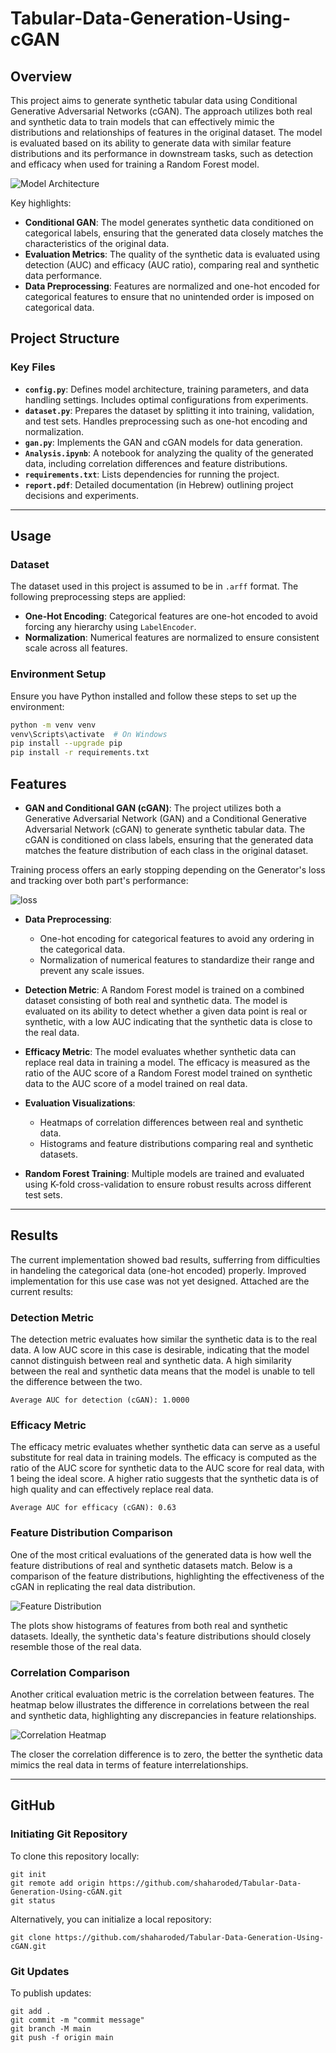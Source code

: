 # Tabular-Data-Generation-Using-cGAN

## Overview

This project aims to generate synthetic tabular data using Conditional Generative Adversarial Networks (cGAN). The approach utilizes both real and synthetic data to train models that can effectively mimic the distributions and relationships of features in the original dataset. The model is evaluated based on its ability to generate data with similar feature distributions and its performance in downstream tasks, such as detection and efficacy when used for training a Random Forest model.

![Model Architecture](./Images/cGAN.png)

Key highlights:
- **Conditional GAN**: The model generates synthetic data conditioned on categorical labels, ensuring that the generated data closely matches the characteristics of the original data.
- **Evaluation Metrics**: The quality of the synthetic data is evaluated using detection (AUC) and efficacy (AUC ratio), comparing real and synthetic data performance.
- **Data Preprocessing**: Features are normalized and one-hot encoded for categorical features to ensure that no unintended order is imposed on categorical data.

## Project Structure

### Key Files
- **`config.py`**: Defines model architecture, training parameters, and data handling settings. Includes optimal configurations from experiments.
- **`dataset.py`**: Prepares the dataset by splitting it into training, validation, and test sets. Handles preprocessing such as one-hot encoding and normalization.
- **`gan.py`**: Implements the GAN and cGAN models for data generation.
- **`Analysis.ipynb`**: A notebook for analyzing the quality of the generated data, including correlation differences and feature distributions.
- **`requirements.txt`**: Lists dependencies for running the project.
- **`report.pdf`**: Detailed documentation (in Hebrew) outlining project decisions and experiments.

---

## Usage

### Dataset

The dataset used in this project is assumed to be in `.arff` format. The following preprocessing steps are applied:
- **One-Hot Encoding**: Categorical features are one-hot encoded to avoid forcing any hierarchy using `LabelEncoder`.
- **Normalization**: Numerical features are normalized to ensure consistent scale across all features.

### Environment Setup

Ensure you have Python installed and follow these steps to set up the environment:

```bash
python -m venv venv
venv\Scripts\activate  # On Windows
pip install --upgrade pip
pip install -r requirements.txt
```

## Features

- **GAN and Conditional GAN (cGAN)**: The project utilizes both a Generative Adversarial Network (GAN) and a Conditional Generative Adversarial Network (cGAN) to generate synthetic tabular data. The cGAN is conditioned on class labels, ensuring that the generated data matches the feature distribution of each class in the original dataset.

Training process offers an early stopping depending on the Generator's loss and tracking over both part's performance:

![loss](./Images/cGAN_loss_512.png)
  
- **Data Preprocessing**: 
  - One-hot encoding for categorical features to avoid any ordering in the categorical data.
  - Normalization of numerical features to standardize their range and prevent any scale issues.

- **Detection Metric**: A Random Forest model is trained on a combined dataset consisting of both real and synthetic data. The model is evaluated on its ability to detect whether a given data point is real or synthetic, with a low AUC indicating that the synthetic data is close to the real data.

- **Efficacy Metric**: The model evaluates whether synthetic data can replace real data in training a model. The efficacy is measured as the ratio of the AUC score of a Random Forest model trained on synthetic data to the AUC score of a model trained on real data.

- **Evaluation Visualizations**: 
  - Heatmaps of correlation differences between real and synthetic data.
  - Histograms and feature distributions comparing real and synthetic datasets.
  
- **Random Forest Training**: Multiple models are trained and evaluated using K-fold cross-validation to ensure robust results across different test sets.

---

## Results

The current implementation showed bad results, sufferring from difficulties in handeling the categorical data (one-hot encoded) properly. Improved implementation for this use case was not yet designed. Attached are the current results:

### Detection Metric

The detection metric evaluates how similar the synthetic data is to the real data. A low AUC score in this case is desirable, indicating that the model cannot distinguish between real and synthetic data. A high similarity between the real and synthetic data means that the model is unable to tell the difference between the two.

```
Average AUC for detection (cGAN): 1.0000
```

### Efficacy Metric

The efficacy metric evaluates whether synthetic data can serve as a useful substitute for real data in training models. The efficacy is computed as the ratio of the AUC score for synthetic data to the AUC score for real data, with 1 being the ideal score. A higher ratio suggests that the synthetic data is of high quality and can effectively replace real data.

```
Average AUC for efficacy (cGAN): 0.63
```

### Feature Distribution Comparison

One of the most critical evaluations of the generated data is how well the feature distributions of real and synthetic datasets match. Below is a comparison of the feature distributions, highlighting the effectiveness of the cGAN in replicating the real data distribution.

![Feature Distribution](./Images/features_analysis_cGAN.png)

The plots show histograms of features from both real and synthetic datasets. Ideally, the synthetic data's feature distributions should closely resemble those of the real data.

### Correlation Comparison

Another critical evaluation metric is the correlation between features. The heatmap below illustrates the difference in correlations between the real and synthetic data, highlighting any discrepancies in feature relationships.

![Correlation Heatmap](./Images/cGAN_corr.png)

The closer the correlation difference is to zero, the better the synthetic data mimics the real data in terms of feature interrelationships.

---

## GitHub
### Initiating Git Repository
To clone this repository locally:
```
git init
git remote add origin https://github.com/shaharoded/Tabular-Data-Generation-Using-cGAN.git
git status
```
Alternatively, you can initialize a local repository:
```
git clone https://github.com/shaharoded/Tabular-Data-Generation-Using-cGAN.git
```

### Git Updates
To publish updates:
```
git add .
git commit -m "commit message"
git branch -M main
git push -f origin main
```
